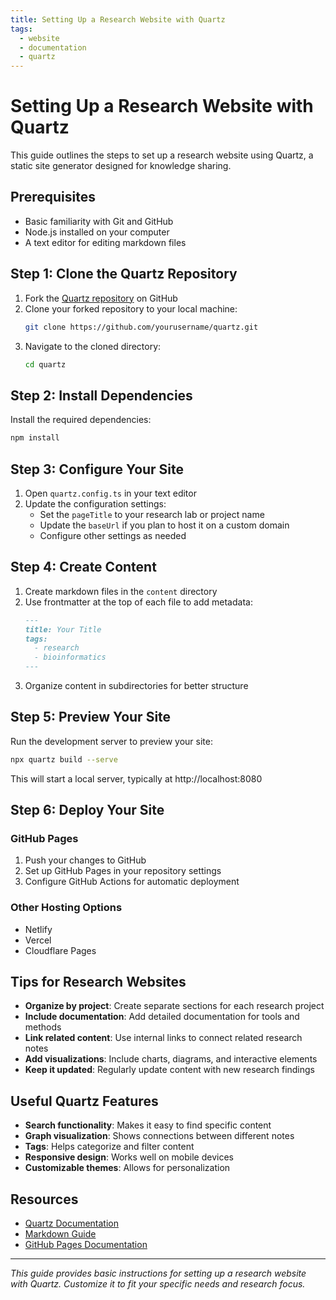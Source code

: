 ```yaml
---
title: Setting Up a Research Website with Quartz
tags:
  - website
  - documentation
  - quartz
---
```


# Setting Up a Research Website with Quartz

This guide outlines the steps to set up a research website using Quartz, a static site generator designed for knowledge sharing.

## Prerequisites

- Basic familiarity with Git and GitHub
- Node.js installed on your computer
- A text editor for editing markdown files

## Step 1: Clone the Quartz Repository

1. Fork the [Quartz repository](https://github.com/jackyzha0/quartz) on GitHub
2. Clone your forked repository to your local machine:
   ```bash
   git clone https://github.com/yourusername/quartz.git
   ```
3. Navigate to the cloned directory:
   ```bash
   cd quartz
   ```

## Step 2: Install Dependencies

Install the required dependencies:

```bash
npm install
```

## Step 3: Configure Your Site

1. Open `quartz.config.ts` in your text editor
2. Update the configuration settings:
   - Set the `pageTitle` to your research lab or project name
   - Update the `baseUrl` if you plan to host it on a custom domain
   - Configure other settings as needed

## Step 4: Create Content

1. Create markdown files in the `content` directory
2. Use frontmatter at the top of each file to add metadata:
   ```markdown
   ---
   title: Your Title
   tags:
     - research
     - bioinformatics
   ---
   ```
3. Organize content in subdirectories for better structure

## Step 5: Preview Your Site

Run the development server to preview your site:

```bash
npx quartz build --serve
```

This will start a local server, typically at http://localhost:8080

## Step 6: Deploy Your Site

### GitHub Pages

1. Push your changes to GitHub
2. Set up GitHub Pages in your repository settings
3. Configure GitHub Actions for automatic deployment

### Other Hosting Options

- Netlify
- Vercel
- Cloudflare Pages

## Tips for Research Websites

- **Organize by project**: Create separate sections for each research project
- **Include documentation**: Add detailed documentation for tools and methods
- **Link related content**: Use internal links to connect related research notes
- **Add visualizations**: Include charts, diagrams, and interactive elements
- **Keep it updated**: Regularly update content with new research findings

## Useful Quartz Features

- **Search functionality**: Makes it easy to find specific content
- **Graph visualization**: Shows connections between different notes
- **Tags**: Helps categorize and filter content
- **Responsive design**: Works well on mobile devices
- **Customizable themes**: Allows for personalization

## Resources

- [Quartz Documentation](https://quartz.jzhao.xyz/)
- [Markdown Guide](https://www.markdownguide.org/)
- [GitHub Pages Documentation](https://docs.github.com/en/pages)

---

*This guide provides basic instructions for setting up a research website with Quartz. Customize it to fit your specific needs and research focus.* 